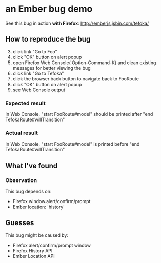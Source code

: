 # an Ember bug demo
See this bug in action **with Firefox**: http://emberjs.jsbin.com/tefoka/
## How to reproduce the bug
3. click link "Go to Foo"
4. click "OK" button on alert popup
5. open Firefox Web Console( Option-Command-K) and clean existing
   messages for better viewing the bug
6. click link "Go to Tefoka"
7. click the browser back button to navigate back to FooRoute
8. click "OK" button on alert popup
9. see Web Console output

### Expected result
In Web Console, "start FooRoute#model" should be printed after "end
TefokaRoute#willTransition"

### Actual result
In Web Console, "start FooRoute#model" is printed before "end
TefokaRoute#willTransition"

## What I've found

### Observation
This bug depends on:
- Firefox window.alert/confirm/prompt
- Ember location: 'history'

## Guesses
This bug might be caused by:
- Firefox alert/confirm/prompt window
- Firefox History API
- Ember Location API
